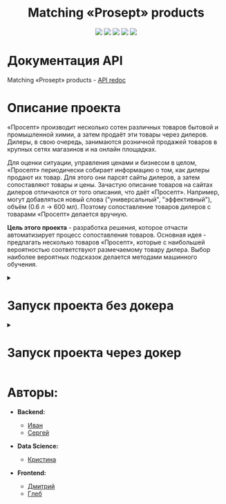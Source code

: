 <div id="header" align="center">
  <h1>Matching «Prosept» products</h1>
  <img src="https://img.shields.io/badge/Python-3.10.11-F8F8FF?style=for-the-badge&logo=python&logoColor=20B2AA">
  <img src="https://img.shields.io/badge/FastAPI-0.104.1-F8F8FF?style=for-the-badge&logo=FastAPI&logoColor=20B2AA">
  <img src="https://img.shields.io/badge/PostgreSQL-555555?style=for-the-badge&logo=postgresql&logoColor=F5F5DC">
  <img src="https://img.shields.io/badge/SQLAlchemy-2.0.23-F8F8FF?style=for-the-badge&logo=SQLAlchemy&logoColor=20B2AA">
  <img src="https://img.shields.io/badge/Docker-555555?style=for-the-badge&logo=docker&logoColor=2496ED">
</div>


# Документация API
Matching «Prosept» products - [API redoc](https://kaschenkkko.github.io/MatchingProducts/)

# Описание проекта
«Просепт» производит несколько сотен различных товаров бытовой и промышленной химии, а затем продаёт эти товары через дилеров. Дилеры, в свою очередь, занимаются розничной продажей товаров в крупных сетях магазинов и на онлайн площадках.

Для оценки ситуации, управления ценами и бизнесом в целом, «Просепт» периодически собирает информацию о том, как дилеры продают их товар. Для этого они парсят сайты дилеров, а затем сопоставляют товары и цены. Зачастую описание товаров на сайтах дилеров отличаются от того описания, что даёт «Просепт». Например, могут добавляться новый слова ("универсальный", "эффективный"), объём (0.6 л -> 600 мл). Поэтому сопоставление товаров дилеров с товарами «Просепт» делается вручную.

**Цель этого проекта** - разработка решения, которое отчасти автоматизирует процесс сопоставления товаров. Основная идея - предлагать несколько товаров «Просепт», которые с наибольшей вероятностью соответствуют размечаемому товару дилера.
Выбор наиболее вероятных подсказок делается методами машинного
обучения.

<details><summary><h1>Запуск проекта без докера</h1></summary>

- Клонируйте репозиторий и перейдите в него.
- Установите и активируйте виртуальное окружение.
- Установите зависимости из файла requirements.txt
    ```
    python -m pip install --upgrade pip
    pip install -r requirements.txt
    ``` 
- Создайте файл **.env**, в корневой папке проекта, с переменными окружения.
  ```
  DB_NAME=postgres
  POSTGRES_USER=postgres
  DB_HOST=localhost
  DB_PORT=5432
  POSTGRES_PASSWORD=password
  CORS_ORIGINS=http://localhost:3000,http://127.0.0.1:3000
  ```
- Находясь в корневой папке проекта выполните миграции.
  ```
  alembic revision --autogenerate -m "Initial migration"
  alembic upgrade head
  ```
- Загрузите в базу данных подготовленные данные.

  P.S. Выполнение скрипта может занять продолжительное время(~10 минут)
  ```
  python load_data.py
  ```
- Для запуска сервера используйте данную команду:
  ```
  uvicorn app.main:app --reload
  ```
- Документация к API будет доступна по url-адресу [127.0.0.1:8000/redoc](http://127.0.0.1:8000/redoc)

- Админка, с некоторыми таблицами БД, будет доступна по url-адресу [127.0.0.1:8000/admin](http://127.0.0.1:8000/admin)

</details>

<details><summary><h1>Запуск проекта через докер</h1></summary>

- Клонируйте репозиторий.
- Перейдите в папку **infra** и создайте в ней файл **.env** с переменными окружения:
    ```
  DB_NAME=postgres
  POSTGRES_USER=postgres
  DB_HOST=db
  DB_PORT=5432
  POSTGRES_PASSWORD=password
  CORS_ORIGINS=http://localhost:3000,http://127.0.0.1:3000
  PGADMIN_DEFAULT_EMAIL=user@gmail.ru
  PGADMIN_DEFAULT_PASSWORD=user_password
    ``` 
- Из папки **infra** запустите docker-compose:
  ```
  ~$ docker-compose up -d --build
  ```
- В контейнере **backend** выполните миграции:
  ```
  ~$ docker-compose exec backend alembic revision --autogenerate -m "Initial migration"

  ~$ docker-compose exec backend alembic upgrade head
  ```
- Загрузите в базу данных подготовленные данные.

  P.S. Выполнение скрипта может занять продолжительное время(~10 минут)
  ```
  ~$ docker-compose exec backend python load_data.py
  ```

Проект будет доступен по url-адресу [127.0.0.1](http://127.0.0.1)

Документация к API будет доступна по url-адресу [127.0.0.1/redoc](http://127.0.0.1/redoc)

Админка, с некоторыми таблицами БД, будет доступна по url-адресу [127.0.0.1/admin](http://127.0.0.1/admin)

WEB-PgAdmin будет доступен по url-адресу [127.0.0.1:5050](http://127.0.0.1:5050/)

</details>

# Авторы:

* **Backend:**
  + [Иван](https://github.com/clownvkkaschenko)
  + [Сергей](https://github.com/Conqerorior)


* **Data Science:**
  + [Кристина](https://github.com/Kristinadwbh)


* **Frontend:**
  + [Дмитрий](https://github.com/dimidrrol)
  + [Глеб](https://github.com/SimonMatveev)
